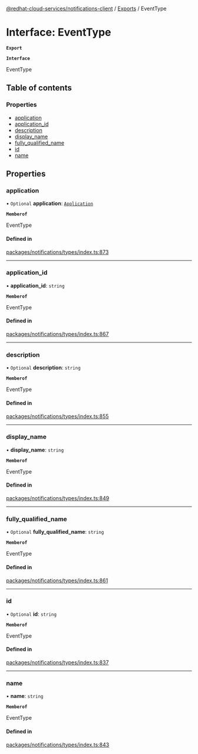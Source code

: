 [@redhat-cloud-services/notifications-client](../README.md) / [Exports](../modules.md) / EventType

# Interface: EventType

**`Export`**

**`Interface`**

EventType

## Table of contents

### Properties

- [application](EventType.md#application)
- [application\_id](EventType.md#application_id)
- [description](EventType.md#description)
- [display\_name](EventType.md#display_name)
- [fully\_qualified\_name](EventType.md#fully_qualified_name)
- [id](EventType.md#id)
- [name](EventType.md#name)

## Properties

### application

• `Optional` **application**: [`Application`](Application.md)

**`Memberof`**

EventType

#### Defined in

[packages/notifications/types/index.ts:873](https://github.com/RedHatInsights/javascript-clients/blob/master/packages/notifications/types/index.ts#L873)

___

### application\_id

• **application\_id**: `string`

**`Memberof`**

EventType

#### Defined in

[packages/notifications/types/index.ts:867](https://github.com/RedHatInsights/javascript-clients/blob/master/packages/notifications/types/index.ts#L867)

___

### description

• `Optional` **description**: `string`

**`Memberof`**

EventType

#### Defined in

[packages/notifications/types/index.ts:855](https://github.com/RedHatInsights/javascript-clients/blob/master/packages/notifications/types/index.ts#L855)

___

### display\_name

• **display\_name**: `string`

**`Memberof`**

EventType

#### Defined in

[packages/notifications/types/index.ts:849](https://github.com/RedHatInsights/javascript-clients/blob/master/packages/notifications/types/index.ts#L849)

___

### fully\_qualified\_name

• `Optional` **fully\_qualified\_name**: `string`

**`Memberof`**

EventType

#### Defined in

[packages/notifications/types/index.ts:861](https://github.com/RedHatInsights/javascript-clients/blob/master/packages/notifications/types/index.ts#L861)

___

### id

• `Optional` **id**: `string`

**`Memberof`**

EventType

#### Defined in

[packages/notifications/types/index.ts:837](https://github.com/RedHatInsights/javascript-clients/blob/master/packages/notifications/types/index.ts#L837)

___

### name

• **name**: `string`

**`Memberof`**

EventType

#### Defined in

[packages/notifications/types/index.ts:843](https://github.com/RedHatInsights/javascript-clients/blob/master/packages/notifications/types/index.ts#L843)
